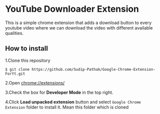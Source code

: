 # YouTube Downloader Extension

This is a simple chrome extension that adds a download button to every youtube video where we can download the video with different available qualities.

## How to install

1.Clone this repository

```git
$ git clone https://github.com/Sudip-Pathak/Google-Chrome-Extension-ForYt.git
```

2.Open [chrome://extensions/](chrome://extensions/)

3.Check the box for **Developer Mode** in the top right.

4.Click **Load unpacked extension** button and select `Google Chrome Extension` folder to install it. Mean this folder which is cloned
